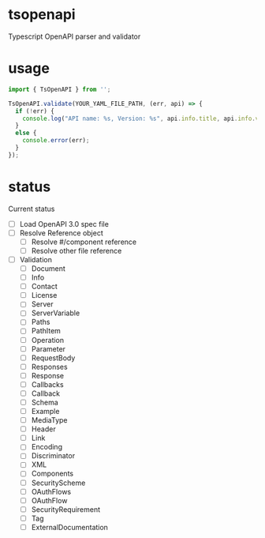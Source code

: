 # tsopenapi
Typescript OpenAPI parser and validator

# usage

```typescript
import { TsOpenAPI } from '';

TsOpenAPI.validate(YOUR_YAML_FILE_PATH, (err, api) => {
  if (!err) {
    console.log("API name: %s, Version: %s", api.info.title, api.info.version);
  }
  else {
    console.error(err);
  }
});
```

# status
Current status

* [ ] Load OpenAPI 3.0 spec file
* [ ] Resolve Reference object
  * [ ] Resolve #/component reference
  * [ ] Resolve other file reference
* [ ] Validation
  * [ ] Document
  * [ ] Info
  * [ ] Contact
  * [ ] License
  * [ ] Server
  * [ ] ServerVariable
  * [ ] Paths
  * [ ] PathItem
  * [ ] Operation
  * [ ] Parameter
  * [ ] RequestBody
  * [ ] Responses
  * [ ] Response
  * [ ] Callbacks
  * [ ] Callback
  * [ ] Schema
  * [ ] Example
  * [ ] MediaType
  * [ ] Header
  * [ ] Link
  * [ ] Encoding
  * [ ] Discriminator
  * [ ] XML
  * [ ] Components
  * [ ] SecurityScheme
  * [ ] OAuthFlows
  * [ ] OAuthFlow
  * [ ] SecurityRequirement
  * [ ] Tag
  * [ ] ExternalDocumentation